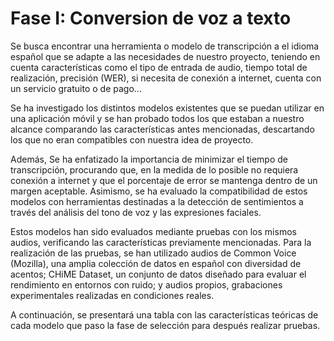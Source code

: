 # Fase I: Conversion de voz a texto

Se busca encontrar una herramienta o modelo de transcripción a el idioma español que se adapte a las necesidades de
nuestro proyecto, teniendo en cuenta características como el tipo de entrada de audio, tiempo total de realización,
precisión (WER), si necesita de conexión a internet, cuenta con un servicio gratuito o de pago…

Se ha investigado los distintos modelos existentes que se puedan utilizar en una aplicación móvil y se han probado todos
los que estaban a nuestro alcance comparando las características antes mencionadas, descartando los que no eran
compatibles con nuestra idea de proyecto.   

Además, Se ha enfatizado la importancia de minimizar el tiempo de transcripción, procurando que, en la medida de lo
posible no requiera conexión a internet y que el porcentaje de error se mantenga dentro de un margen aceptable.
Asimismo, se ha evaluado la compatibilidad de estos modelos con herramientas destinadas a la detección de sentimientos a
través del análisis del tono de voz y las expresiones faciales.

Estos modelos han sido evaluados mediante pruebas con los mismos audios, verificando las características previamente
mencionadas. Para la realización de las pruebas, se han utilizado audios de Common Voice (Mozilla), una amplia colección
de datos en español con diversidad de acentos; CHiME Dataset, un conjunto de datos diseñado para evaluar el rendimiento
en entornos con ruido; y audios propios, grabaciones experimentales realizadas en condiciones reales.

A continuación, se presentará una tabla con las características teóricas de cada modelo que paso la fase de selección
para después realizar pruebas. 


